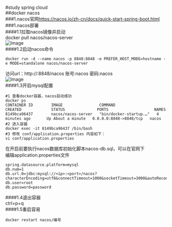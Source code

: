 #study spring cloud  
##docker nacos  
###1.nacos官网<https://nacos.io/zh-cn/docs/quick-start-spring-boot.html>   
###1.nacos部署  
####1.1拉取nacos镜像并启动  
docker pull nacos/nacos-server  
![Image](https://github.com/lxg6370592/lxg_study_cloud/blob/main/Image/2022051911082451.png?raw=true)  
####1.2启动nacos命令  
````
docker run -d --name nacos -p 8848:8848 -e PREFER_HOST_MODE=hostname -e MODE=standalone nacos/nacos-server
````
访问url：http://:8848/nacos 账号:nacos 密码:nacos  
![Image](https://github.com/lxg6370592/lxg_study_cloud/blob/main/Image/2022051911082452.png?raw=true)  
####1.3开启mysql配置  
````
#1 查看docker容器，nacos启动成功
docker ps
CONTAINER ID        IMAGE                COMMAND                  CREATED             STATUS              PORTS                    NAMES
8149bca96437        nacos/nacos-server   "bin/docker-startup.…"   4 minutes ago       Up About a minute   0.0.0.0:8848->8848/tcp   nacos
#2 进入容器
docker exec -it 8149bca96437 /bin/bash
#3 修改 conf/application.properties 内容如下：
vi conf/application.properties
````
在开启前要执行nacos数据库初始化脚本nacos-db.sql，可以在官网下  
编辑application.properties文件  
````
spring.datasource.platform=mysql
db.num=1
db.url.0=jdbc:mysql://<ip>:<port>/nacos?characterEncoding=utf8&connectTimeout=1000&socketTimeout=3000&autoReconnect=true
db.user=root
db.password=password
````
####1.4退出容器  
ctrl+p+q  
####1.5重启容易  
````
docker restart nacos/编号
````
